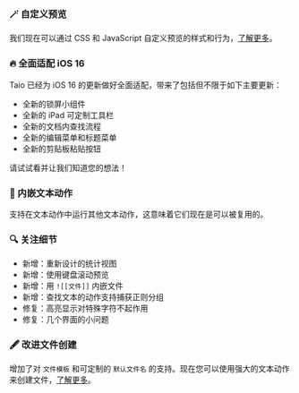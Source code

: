 ### 🪄 自定义预览

我们现在可以通过 CSS 和 JavaScript 自定义预览的样式和行为，[了解更多](https://docs.taio.app/#/cn/editor/custom-preview)。

### 🔥 全面适配 iOS 16

Taio 已经为 iOS 16 的更新做好全面适配，带来了包括但不限于如下主要更新：

- 全新的锁屏小组件
- 全新的 iPad 可定制工具栏
- 全新的文档内查找流程
- 全新的编辑菜单和标题菜单
- 全新的剪贴板粘贴按钮

请试试看并让我们知道您的想法！

### 🔨 内嵌文本动作

支持在文本动作中运行其他文本动作，这意味着它们现在是可以被复用的。

### 🔍 关注细节

- 新增：重新设计的统计视图
- 新增：使用键盘滚动预览
- 新增：用 `![[文件]]` 内嵌文件
- 新增：查找文本的动作支持捕获正则分组
- 修复：高亮显示对特殊字符不起作用
- 修复：几个界面的小问题

### 🖋 改进文件创建

增加了对 `文件模板` 和可定制的 `默认文件名` 的支持。现在您可以使用强大的文本动作来创建文件，[了解更多](https://docs.taio.app/#/cn/editor/file-creation)。